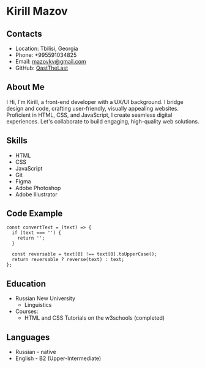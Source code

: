 # Kirill Mazov
## Contacts
- Location: Tbilisi, Georgia
- Phone: +995591034825
- Email: mazovkv@gmail.com
- GitHub: [QastTheLast](https://github.com/QastTheLast)

## About Me
I Hi, I'm Kirill, a front-end developer with a UX/UI background. I bridge design and code, crafting user-friendly, visually appealing websites. Proficient in HTML, CSS, and JavaScript, I create seamless digital experiences. Let's collaborate to build engaging, high-quality web solutions.
## Skills
- HTML
- CSS
- JavaScript
- Git
- Figma
- Adobe Photoshop
- Adobe Illustrator

## Code Example
```
const convertText = (text) => {
  if (text === '') {
    return '';
  }

  const reversable = text[0] !== text[0].toUpperCase();
  return reversable ? reverse(text) : text;
};
```
## Education
- Russian New University
   + Linguistics
- Courses:
   - HTML and CSS Tutorials on the w3schools (completed)

## Languages
- Russian - native
- English - B2 (Upper-Intermediate)